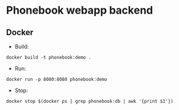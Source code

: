 # Phonebook webapp backend

## Docker

- Build:

```
docker build -t phonebook:demo .
```

- Run:

```
docker run -p 8080:8080 phonebook:demo
```

- Stop:

```
docker stop $(docker ps | grep phonebook:db | awk '{print $1'})
```

